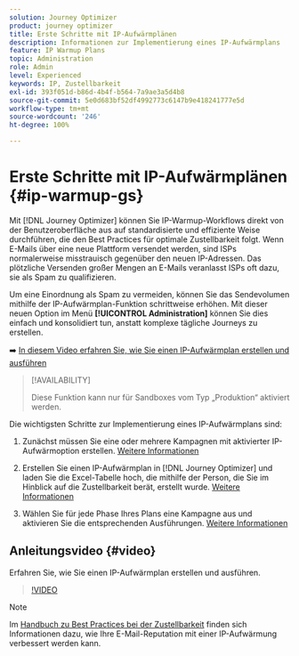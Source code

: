 ```yaml
---
solution: Journey Optimizer
product: journey optimizer
title: Erste Schritte mit IP-Aufwärmplänen
description: Informationen zur Implementierung eines IP-Aufwärmplans
feature: IP Warmup Plans
topic: Administration
role: Admin
level: Experienced
keywords: IP, Zustellbarkeit
exl-id: 393f051d-b86d-4b4f-b564-7a9ae3a5d4b8
source-git-commit: 5e0d683bf52df4992773c6147b9e418241777e5d
workflow-type: tm+mt
source-wordcount: '246'
ht-degree: 100%

---
```


# Erste Schritte mit IP-Aufwärmplänen {#ip-warmup-gs}

Mit [!DNL Journey Optimizer] können Sie IP-Warmup-Workflows direkt von der Benutzeroberfläche aus auf standardisierte und effiziente Weise durchführen, die den Best Practices für optimale Zustellbarkeit folgt. Wenn E-Mails über eine neue Plattform versendet werden, sind ISPs normalerweise misstrauisch gegenüber den neuen IP-Adressen. Das plötzliche Versenden großer Mengen an E-Mails veranlasst ISPs oft dazu, sie als Spam zu qualifizieren.

Um eine Einordnung als Spam zu vermeiden, können Sie das Sendevolumen mithilfe der IP-Aufwärmplan-Funktion schrittweise erhöhen. Mit dieser neuen Option im Menü **[!UICONTROL Administration]** können Sie dies einfach und konsolidiert tun, anstatt komplexe tägliche Journeys zu erstellen.

➡️ [In diesem Video erfahren Sie, wie Sie einen IP-Aufwärmplan erstellen und ausführen](#video)

>[!AVAILABILITY]
>
>Diese Funktion kann nur für Sandboxes vom Typ „Produktion“ aktiviert werden.

<!--
Benefits

* Standardization on Campaign which will be easy for practitioners too > why?

* No more pain of creating queries, audiences and testing those as system will create the audiences. 

* Ease of excluding domains and changing the plan with help of simple toggles to exclude OR by editing numbers inline or create new phases or reupload plan if drastic change. No more pain of editing audience definitions, journey conditions

* There is an expectation that with this, it will ease around 30% of effort and will be much better experience for consultant/partner/practitioner - right from planning to execution to reporting
-->

Die wichtigsten Schritte zur Implementierung eines IP-Aufwärmplans sind:

1. Zunächst müssen Sie eine oder mehrere Kampagnen mit aktivierter IP-Aufwärmoption erstellen. [Weitere Informationen](ip-warmup-campaign.md)

1. Erstellen Sie einen IP-Aufwärmplan in [!DNL Journey Optimizer] und laden Sie die Excel-Tabelle hoch, die mithilfe der Person, die Sie im Hinblick auf die Zustellbarkeit berät, erstellt wurde. [Weitere Informationen](ip-warmup-plan.md)

1. Wählen Sie für jede Phase Ihres Plans eine Kampagne aus und aktivieren Sie die entsprechenden Ausführungen. [Weitere Informationen](ip-warmup-execution.md)

## Anleitungsvideo {#video}

Erfahren Sie, wie Sie einen IP-Aufwärmplan erstellen und ausführen.

>[!VIDEO](https://video.tv.adobe.com/v/3432637/?learn=on)

>[!NOTE]
>
>Im [Handbuch zu Best Practices bei der Zustellbarkeit](https://experienceleague.adobe.com/docs/deliverability-learn/deliverability-best-practice-guide/additional-resources/generic-resources/increase-reputation-with-ip-warming.html?lang=de) finden sich Informationen dazu, wie Ihre E-Mail-Reputation mit einer IP-Aufwärmung verbessert werden kann.
